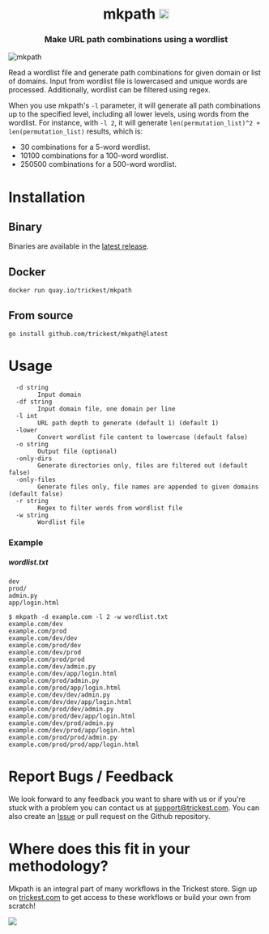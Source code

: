 <h1 align="center">mkpath <a href="https://twitter.com/intent/tweet?text=mkpath%20-%20Make%20URL%20path%20combinations%20using%20a%20wordlist%20%40trick3st%0Ahttps%3A%2F%2Fgithub.com%2Ftrickest%2Fmkpath&hashtags=bugbounty,bugbountytips,infosec"><img src="https://img.shields.io/badge/Tweet--lightgrey?logo=twitter&style=social" alt="Tweet" height="20"/></a></h1>
<h3 align="center">Make URL path combinations using a wordlist</h3>

![mkpath](mkpath.png "mkpath")

Read a wordlist file and generate path combinations for given domain or list of domains. Input from wordlist file is lowercased and unique words are processed. Additionally, wordlist can be filtered using regex. 

When you use mkpath's `-l` parameter, it will generate all path combinations up to the specified level, including all lower levels, using words from the wordlist. For instance, with `-l 2`, it will generate `len(permutation_list)^2 + len(permutation_list)` results, which is:
- 30 combinations for a 5-word wordlist.
- 10100 combinations for a 100-word wordlist. 
- 250500 combinations for a 500-word wordlist.


# Installation
## Binary
Binaries are available in the [latest release](https://github.com/trickest/mkpath/releases/latest).

## Docker
```
docker run quay.io/trickest/mkpath
```

## From source
```
go install github.com/trickest/mkpath@latest
```

# Usage
```
  -d string
    	Input domain
  -df string
    	Input domain file, one domain per line
  -l int
    	URL path depth to generate (default 1) (default 1)
  -lower
    	Convert wordlist file content to lowercase (default false)
  -o string
    	Output file (optional)
  -only-dirs
    	Generate directories only, files are filtered out (default false)
  -only-files
    	Generate files only, file names are appended to given domains (default false)
  -r string
    	Regex to filter words from wordlist file
  -w string
    	Wordlist file
```

### Example
##### wordlist.txt
```
dev
prod/
admin.py
app/login.html
```

```shell script
$ mkpath -d example.com -l 2 -w wordlist.txt
example.com/dev
example.com/prod
example.com/dev/dev
example.com/prod/dev
example.com/dev/prod
example.com/prod/prod
example.com/dev/admin.py
example.com/dev/app/login.html
example.com/prod/admin.py
example.com/prod/app/login.html
example.com/dev/dev/admin.py
example.com/dev/dev/app/login.html
example.com/prod/dev/admin.py
example.com/prod/dev/app/login.html
example.com/dev/prod/admin.py
example.com/dev/prod/app/login.html
example.com/prod/prod/admin.py
example.com/prod/prod/app/login.html

```

# Report Bugs / Feedback
We look forward to any feedback you want to share with us or if you're stuck with a problem you can contact us at [support@trickest.com](mailto:support@trickest.com). You can also create an [Issue](https://github.com/trickest/mkpath/issues/new) or pull request on the Github repository.

# Where does this fit in your methodology?
Mkpath is an integral part of many workflows in the Trickest store. Sign up on [trickest.com](https://trickest.com) to get access to these workflows or build your own from scratch!

[<img src="./banner.png" />](https://trickest-access.paperform.co/)
